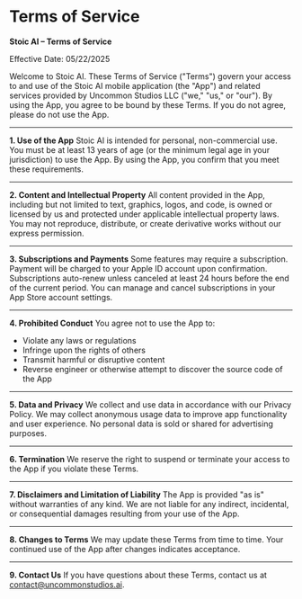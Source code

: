 # Terms of Service

**Stoic AI – Terms of Service**

Effective Date: 05/22/2025

Welcome to Stoic AI. These Terms of Service ("Terms") govern your access to and use of the Stoic AI mobile application (the "App") and related services provided by Uncommon Studios LLC ("we," "us," or "our"). By using the App, you agree to be bound by these Terms. If you do not agree, please do not use the App.

---

**1. Use of the App**
Stoic AI is intended for personal, non-commercial use. You must be at least 13 years of age (or the minimum legal age in your jurisdiction) to use the App. By using the App, you confirm that you meet these requirements.

---

**2. Content and Intellectual Property**
All content provided in the App, including but not limited to text, graphics, logos, and code, is owned or licensed by us and protected under applicable intellectual property laws. You may not reproduce, distribute, or create derivative works without our express permission.

---

**3. Subscriptions and Payments**
Some features may require a subscription. Payment will be charged to your Apple ID account upon confirmation. Subscriptions auto-renew unless canceled at least 24 hours before the end of the current period. You can manage and cancel subscriptions in your App Store account settings.

---

**4. Prohibited Conduct**
You agree not to use the App to:

- Violate any laws or regulations
- Infringe upon the rights of others
- Transmit harmful or disruptive content
- Reverse engineer or otherwise attempt to discover the source code of the App

---

**5. Data and Privacy**
We collect and use data in accordance with our Privacy Policy. We may collect anonymous usage data to improve app functionality and user experience. No personal data is sold or shared for advertising purposes.

---

**6. Termination**
We reserve the right to suspend or terminate your access to the App if you violate these Terms.

---

**7. Disclaimers and Limitation of Liability**
The App is provided "as is" without warranties of any kind. We are not liable for any indirect, incidental, or consequential damages resulting from your use of the App.

---

**8. Changes to Terms**
We may update these Terms from time to time. Your continued use of the App after changes indicates acceptance.

---

**9. Contact Us**
If you have questions about these Terms, contact us at [contact@uncommonstudios.ai](mailto:contact@uncommonstudios.ai).